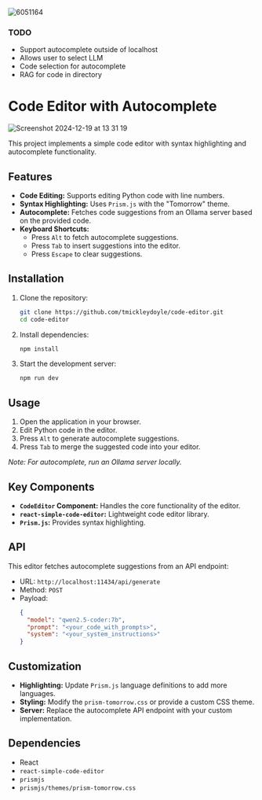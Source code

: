 ![6051164](https://github.com/user-attachments/assets/1cfa2b1c-c744-4cbc-a7e7-b9d56c0c4ee6)

### TODO

- Support autocomplete outside of localhost
- Allows user to select LLM
- Code selection for autocomplete
- RAG for code in directory

# Code Editor with Autocomplete

![Screenshot 2024-12-19 at 13 31 19](https://github.com/user-attachments/assets/35034a58-96a3-4cb7-930a-b2c19dd93a54)

This project implements a simple code editor with syntax highlighting and autocomplete functionality.

## Features

- **Code Editing:** Supports editing Python code with line numbers.
- **Syntax Highlighting:** Uses `Prism.js` with the "Tomorrow" theme.
- **Autocomplete:** Fetches code suggestions from an Ollama server based on the provided code.
- **Keyboard Shortcuts:**
  - Press `Alt` to fetch autocomplete suggestions.
  - Press `Tab` to insert suggestions into the editor.
  - Press `Escape` to clear suggestions.

## Installation

1. Clone the repository:
   ```bash
   git clone https://github.com/tmickleydoyle/code-editor.git
   cd code-editor
   ```

2. Install dependencies:
   ```bash
   npm install
   ```

3. Start the development server:
   ```bash
   npm run dev
   ```

## Usage

1. Open the application in your browser.
2. Edit Python code in the editor.
3. Press `Alt` to generate autocomplete suggestions.
4. Press `Tab` to merge the suggested code into your editor.

_Note: For autocomplete, run an Ollama server locally._

## Key Components

- **`CodeEditor` Component:** Handles the core functionality of the editor.
- **`react-simple-code-editor`:** Lightweight code editor library.
- **`Prism.js`:** Provides syntax highlighting.

## API

This editor fetches autocomplete suggestions from an API endpoint:
- URL: `http://localhost:11434/api/generate`
- Method: `POST`
- Payload:
  ```json
  {
    "model": "qwen2.5-coder:7b",
    "prompt": "<your_code_with_prompts>",
    "system": "<your_system_instructions>"
  }
  ```

## Customization

- **Highlighting:** Update `Prism.js` language definitions to add more languages.
- **Styling:** Modify the `prism-tomorrow.css` or provide a custom CSS theme.
- **Server:** Replace the autocomplete API endpoint with your custom implementation.

## Dependencies

- React
- `react-simple-code-editor`
- `prismjs`
- `prismjs/themes/prism-tomorrow.css`
